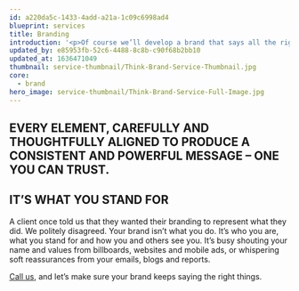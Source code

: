 ```yaml
---
id: a220da5c-1433-4add-a21a-1c09c6998ad4
blueprint: services
title: Branding
introduction: '<p>Of course we’ll develop a brand that says all the right things about you – but it’s what happens afterwards that counts.</p><p>Because afterwards, we’ll police it, protect it and ensure that when you’ve gone to the effort of creating a brand, it gets the chance to do its job.</p>'
updated_by: e85953fb-52c6-4488-8c8b-c90f68b2bb10
updated_at: 1636471049
thumbnail: service-thumbnail/Think-Brand-Service-Thumbnail.jpg
core:
  - brand
hero_image: service-thumbnail/Think-Brand-Service-Full-Image.jpg
---
```

## EVERY ELEMENT, CAREFULLY AND THOUGHTFULLY ALIGNED TO PRODUCE A CONSISTENT AND POWERFUL MESSAGE – ONE YOU CAN TRUST.

## IT’S WHAT YOU STAND FOR

A client once told us that they wanted their branding to represent what they did. We politely disagreed. Your brand isn’t what you do. It’s who you are, what you stand for and how you and others see you. It’s busy shouting your name and values from billboards, websites and mobile ads, or whispering soft reassurances from your emails, blogs and reports.

[Call us](/contact), and let’s make sure your brand keeps saying the right things.